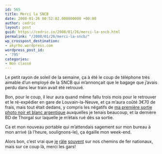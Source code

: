 ```yaml
---
id: 565
title: Merci la SNCB
date: 2008-01-26 00:52:02.000000000 +00:00
author: cedric
layout: post
guid: https://cedric.io/2008/01/26/merci-la-sncb.html
permalink: "/2008/01/26/merci-la-sncb/"
wp_crosspost_destination:
- akyrho.wordpress.com
wordpress_post_id:
- '795'
categories:
- Non classé
---
```

Le petit rayon de soleil de la semaine, ça à été le coup de téléphone très aimable d’un employé de la SNCB qui m’annonçait que le bagage que j’avais perdu dans leur train avait été retrouvé.

Bon, pour le coup, il leur aura quand même fallu trois mois pour le retrouver et le ré-expédier en gare de Louvain-la-Neuve, et ça m’aura coûté 3€70 de frais, mais tout était dedans, y compris les négatifs de [ma première sortie photo noir et blanc argentique](http://twitter.com/7star/statuses/320536912) auxquelles je tenais beaucoup, et la dernière BD de Thorgal sur laquelle je m’étais rué dès sa sortie.

Ca et mon nouveau portable qui m’attendais sagement sur mon bureau à mon arrivé (à l’heure, soulignons-le), ça égaille mon week-end.

Alors bon, c’est vrai que [je](http://twitter.com/7star/statuses/348769922) [râle](http://twitter.com/7star/statuses/419897742) [souvent](http://twitter.com/7star/statuses/500852602) sur nos chemins de fer nationaux, mais sur ce coup là, merci les gars!